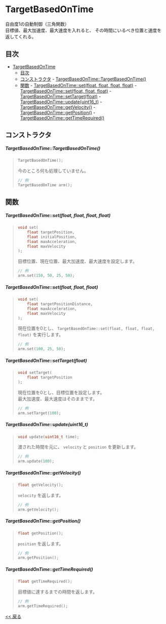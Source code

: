 # TargetBasedOnTime

自由度1の自動制御（三角関数）  
目標値、最大加速度、最大速度を入れると、 その時間にいるべき位置と速度を返してくれる。  

## 目次
- [TargetBasedOnTime](#targetbasedontime)
  - [目次](#目次)
  - [コンストラクタ](#コンストラクタ)
        - [TargetBasedOnTime::TargetBasedOnTime()](#targetbasedontimetargetbasedontime)
  - [関数](#関数)
        - [TargetBasedOnTime::set(float, float, float, float)](#targetbasedontimesetfloat-float-float-float)
        - [TargetBasedOnTime::set(float, float, float)](#targetbasedontimesetfloat-float-float)
        - [TargetBasedOnTime::setTarget(float)](#targetbasedontimesettargetfloat)
        - [TargetBasedOnTime::update(uint16_t)](#targetbasedontimeupdateuint16_t)
        - [TargetBasedOnTime::getVelocity()](#targetbasedontimegetvelocity)
        - [TargetBasedOnTime::getPosition()](#targetbasedontimegetposition)
        - [TargetBasedOnTime::getTimeRequired()](#targetbasedontimegettimerequired)

## コンストラクタ
##### TargetBasedOnTime::TargetBasedOnTime()
> ```c++
> TargetBasedOnTime();
> ```
> 今のところ何も処理していません。  
> ```c++
> // 例
> TargetBasedOnTime arm();
> ```

## 関数
##### TargetBasedOnTime::set(float, float, float, float)
> ```c++
> void set(
>     float targetPosition,
>     float initialPosition,
>     float maxAcceleration,
>     float maxVelocity
> );
> ```
> 目標位置、現在位置、最大加速度、最大速度を設定します。  
> ```c++
> // 例
> arm.set(150, 50, 25, 50);
> ```

##### TargetBasedOnTime::set(float, float, float)
> ```c++
> void set(
>     float targetPositionDistance,
>     float maxAcceleration,
>     float maxVelocity
> );
> ```
> 現在位置を0とし、 `TargetBasedOnTime::set(float, float, float, float)` を実行します。  
> ```c++
> // 例
> arm.set(100, 25, 50);
> ```

##### TargetBasedOnTime::setTarget(float)
> ```c++
> void setTarget(
>     float targetPosition
> );
> ```
> 現在位置を0とし、目標位置を設定します。  
> 最大加速度、最大速度はそのままです。
> ```c++
> // 例
> arm.setTarget(100);
> ```

##### TargetBasedOnTime::update(uint16_t)
> ```c++
> void update(uint16_t time);
> ```
> 渡された時間を元に、 `velocity` と `position` を更新します。  
> ```c++
> // 例
> arm.update(100);
> ```

##### TargetBasedOnTime::getVelocity()
> ```c++
> float getVelocity();
> ```
> `velocity` を返します。
> ```c++
> // 例
> arm.getVelocity();
> ```

##### TargetBasedOnTime::getPosition()
> ```c++
> float getPosition();
> ```
> `position` を返します。  
> ```c++
> // 例
> arm.getPosition();
> ```

##### TargetBasedOnTime::getTimeRequired()
> ```c++
> float getTimeRequired();
> ```
> 目標値に達するまでの時間を返します。  
> ```c++
> // 例
> arm.getTimeRequired();
> ```

[<< 戻る](../README.md)